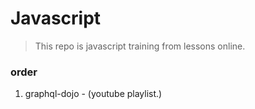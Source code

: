 # Javascript

> This repo is javascript training from lessons online.

### order

1. graphql-dojo - (youtube playlist.)
